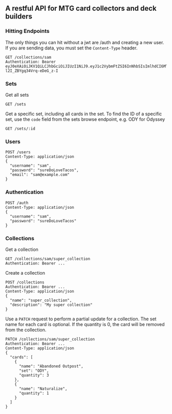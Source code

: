 ## A restful API for MTG card collectors and deck builders

### Hitting Endpoints

The only things you can hit without a jwt are /auth and creating a new user. If
you are sending data, you must set the `Content-Type` header.

```
GET /collections/sam
Authentication: Bearer eyJ0eXAiOiJKV1QiLCJhbGciOiJIUzI1NiJ9.eyJ1c2VybmFtZSI6InNhbSIsImlhdCI6MTQ1NzkyMzE4MywiZXhwIjoxNDU3OTI5MTgzfQ.1OpxoDv7yeqxxOCslGi-l2I_ZBYgq34Vrq-eDeG_z-I
```

### Sets

Get all sets

```
GET /sets
```

Get a specific set, including all cards in the set. To find the ID of a
specific set, use the `code` field from the sets browse endpoint, e.g.
ODY for Odyssey

```
GET /sets/:id
```

### Users

```
POST /users
Content-Type: application/json
{
  "username": "sam",
  "password": "sureDoLoveTacos",
  "email": "sam@example.com"
}
```

### Authentication

```
POST /auth
Content-Type: application/json
{
  "username": "sam",
  "password": "sureDoLoveTacos"
}
```

### Collections

Get a collection

```
GET /collections/sam/super_collection
Authentication: Bearer ...
```

Create a collection

```
POST /collections
Authentication: Bearer ...
Content-Type: application/json
{
  "name": "super_collection",
  "description": "My super collection"
}
```

Use a `PATCH` request to perform a partial update for a collection. The set
name for each card is optional. If the quantity is 0, the card will be removed
from the collection.

```
PATCH /collections/sam/super_collection
Authentication: Bearer ...
Content-Type: application/json
{
  "cards": [
    {
      "name": "Abandoned Outpost",
      "set": "ODY",
      "quantity": 3
    },
    {
      "name": "Naturalize",
      "quantity": 1
    }
  ]
}
```
